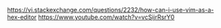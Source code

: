 https://vi.stackexchange.com/questions/2232/how-can-i-use-vim-as-a-hex-editor
https://www.youtube.com/watch?v=vcSijrRsrY0
